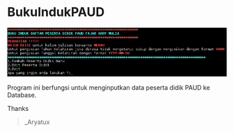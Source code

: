 # BukuIndukPAUD
![alt tag](https://raw.githubusercontent.com/rahadian/BukuIndukPAUD/master/2017-11-14-162954_1366x768_scrot.png)


Program ini berfungsi untuk menginputkan data peserta didik PAUD ke Database.

Thanks

>_Aryatux
